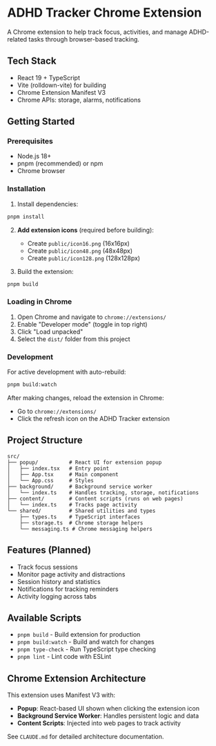 # ADHD Tracker Chrome Extension

A Chrome extension to help track focus, activities, and manage ADHD-related tasks through browser-based tracking.

## Tech Stack

- React 19 + TypeScript
- Vite (rolldown-vite) for building
- Chrome Extension Manifest V3
- Chrome APIs: storage, alarms, notifications

## Getting Started

### Prerequisites

- Node.js 18+
- pnpm (recommended) or npm
- Chrome browser

### Installation

1. Install dependencies:
```bash
pnpm install
```

2. **Add extension icons** (required before building):
   - Create `public/icon16.png` (16x16px)
   - Create `public/icon48.png` (48x48px)
   - Create `public/icon128.png` (128x128px)

3. Build the extension:
```bash
pnpm build
```

### Loading in Chrome

1. Open Chrome and navigate to `chrome://extensions/`
2. Enable "Developer mode" (toggle in top right)
3. Click "Load unpacked"
4. Select the `dist/` folder from this project

### Development

For active development with auto-rebuild:

```bash
pnpm build:watch
```

After making changes, reload the extension in Chrome:
- Go to `chrome://extensions/`
- Click the refresh icon on the ADHD Tracker extension

## Project Structure

```
src/
├── popup/          # React UI for extension popup
│   ├── index.tsx   # Entry point
│   ├── App.tsx     # Main component
│   └── App.css     # Styles
├── background/     # Background service worker
│   └── index.ts    # Handles tracking, storage, notifications
├── content/        # Content scripts (runs on web pages)
│   └── index.ts    # Tracks page activity
└── shared/         # Shared utilities and types
    ├── types.ts    # TypeScript interfaces
    ├── storage.ts  # Chrome storage helpers
    └── messaging.ts # Chrome messaging helpers
```

## Features (Planned)

- Track focus sessions
- Monitor page activity and distractions
- Session history and statistics
- Notifications for tracking reminders
- Activity logging across tabs

## Available Scripts

- `pnpm build` - Build extension for production
- `pnpm build:watch` - Build and watch for changes
- `pnpm type-check` - Run TypeScript type checking
- `pnpm lint` - Lint code with ESLint

## Chrome Extension Architecture

This extension uses Manifest V3 with:
- **Popup**: React-based UI shown when clicking the extension icon
- **Background Service Worker**: Handles persistent logic and data
- **Content Scripts**: Injected into web pages to track activity

See `CLAUDE.md` for detailed architecture documentation.
